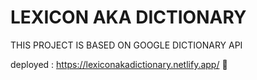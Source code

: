 # LEXICON AKA DICTIONARY

THIS PROJECT IS BASED ON GOOGLE DICTIONARY API

deployed : https://lexiconakadictionary.netlify.app/ 🚀
